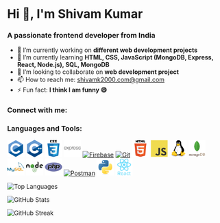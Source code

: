 <!DOCTYPE html>
<html lang="en">
<head>
  <meta charset="UTF-8">
  <title>Shivam Kumar's Portfolio</title>
</head>
<body>

  <h1>Hi 👋, I'm Shivam Kumar</h1>
  <h3>A passionate frontend developer from India</h3>

  <div class="section">
    <ul>
      <li>🔭 I’m currently working on <strong>different web development projects</strong></li>
      <li>🌱 I’m currently learning <strong>HTML, CSS, JavaScript (MongoDB, Express, React, Node.js), SQL, MongoDB</strong></li>
      <li>👯 I’m looking to collaborate on <strong>web development project</strong></li>
      <li>📫 How to reach me: <a href="mailto:shivamk2000.com@gmail.com">shivamk2000.com@gmail.com</a></li>
      <li>⚡ Fun fact: <strong>I think I am funny 😄</strong></li>
    </ul>
  </div>

  <div class="section">
    <h3>Connect with me:</h3>
    <!-- You can add social links here -->
  </div>

  <div class="section">
    <h3>Languages and Tools:</h3>
    <p>
      <!-- Icons -->
      <a href="https://www.cprogramming.com/" target="_blank"><img src="https://raw.githubusercontent.com/devicons/devicon/master/icons/c/c-original.svg" alt="C" width="40" height="40"/></a>
      <a href="https://www.w3schools.com/cpp/" target="_blank"><img src="https://raw.githubusercontent.com/devicons/devicon/master/icons/cplusplus/cplusplus-original.svg" alt="C++" width="40" height="40"/></a>
      <a href="https://www.w3schools.com/css/" target="_blank"><img src="https://raw.githubusercontent.com/devicons/devicon/master/icons/css3/css3-original-wordmark.svg" alt="CSS3" width="40" height="40"/></a>
      <a href="https://expressjs.com" target="_blank"><img src="https://raw.githubusercontent.com/devicons/devicon/master/icons/express/express-original-wordmark.svg" alt="ExpressJS" width="40" height="40"/></a>
      <a href="https://firebase.google.com/" target="_blank"><img src="https://www.vectorlogo.zone/logos/firebase/firebase-icon.svg" alt="Firebase" width="40" height="40"/></a>
      <a href="https://git-scm.com/" target="_blank"><img src="https://www.vectorlogo.zone/logos/git-scm/git-scm-icon.svg" alt="Git" width="40" height="40"/></a>
      <a href="https://www.w3.org/html/" target="_blank"><img src="https://raw.githubusercontent.com/devicons/devicon/master/icons/html5/html5-original-wordmark.svg" alt="HTML5" width="40" height="40"/></a>
      <a href="https://developer.mozilla.org/en-US/docs/Web/JavaScript" target="_blank"><img src="https://raw.githubusercontent.com/devicons/devicon/master/icons/javascript/javascript-original.svg" alt="JavaScript" width="40" height="40"/></a>
      <a href="https://www.linux.org/" target="_blank"><img src="https://raw.githubusercontent.com/devicons/devicon/master/icons/linux/linux-original.svg" alt="Linux" width="40" height="40"/></a>
      <a href="https://www.mongodb.com/" target="_blank"><img src="https://raw.githubusercontent.com/devicons/devicon/master/icons/mongodb/mongodb-original-wordmark.svg" alt="MongoDB" width="40" height="40"/></a>
      <a href="https://www.mysql.com/" target="_blank"><img src="https://raw.githubusercontent.com/devicons/devicon/master/icons/mysql/mysql-original-wordmark.svg" alt="MySQL" width="40" height="40"/></a>
      <a href="https://nodejs.org" target="_blank"><img src="https://raw.githubusercontent.com/devicons/devicon/master/icons/nodejs/nodejs-original-wordmark.svg" alt="NodeJS" width="40" height="40"/></a>
      <a href="https://www.php.net" target="_blank"><img src="https://raw.githubusercontent.com/devicons/devicon/master/icons/php/php-original.svg" alt="PHP" width="40" height="40"/></a>
      <a href="https://postman.com" target="_blank"><img src="https://www.vectorlogo.zone/logos/getpostman/getpostman-icon.svg" alt="Postman" width="40" height="40"/></a>
      <a href="https://www.python.org" target="_blank"><img src="https://raw.githubusercontent.com/devicons/devicon/master/icons/python/python-original.svg" alt="Python" width="40" height="40"/></a>
      <a href="https://reactjs.org/" target="_blank"><img src="https://raw.githubusercontent.com/devicons/devicon/master/icons/react/react-original-wordmark.svg" alt="React" width="40" height="40"/></a>
    </p>
  </div>

  <div class="section">
    <p><img src="https://github-readme-stats.vercel.app/api/top-langs?username=Rogshivam&show_icons=true&locale=en&layout=compact" alt="Top Languages" /></p>
    <p><img src="https://github-readme-stats.vercel.app/api?username=Rogshivam&show_icons=true&locale=en" alt="GitHub Stats" /></p>
    <p><img src="https://github-readme-streak-stats.herokuapp.com/?user=Rogshivam&" alt="GitHub Streak" /></p>
  </div>

</body>
</html>
